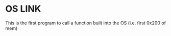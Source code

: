 # OS LINK

This is the first program to call a function built into the OS (i.e. first 0x200 of mem)

